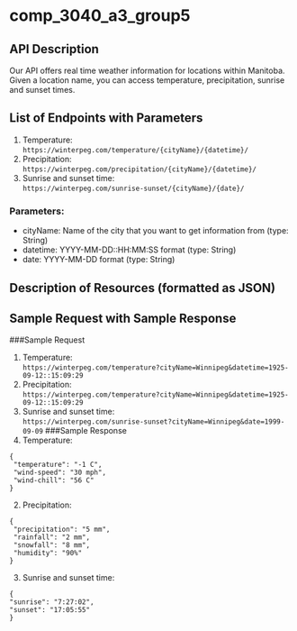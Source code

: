 # comp_3040_a3_group5

## API Description  
Our API offers real time weather information for locations within Manitoba. Given a location name, you can access temperature, precipitation, sunrise and sunset times.

## List of Endpoints with Parameters  
 1. Temperature:  
 ```https://winterpeg.com/temperature/{cityName}/{datetime}/```
 2. Precipitation:  
 ```https://winterpeg.com/precipitation/{cityName}/{datetime}/```
 3.  Sunrise and sunset time:  
 ```https://winterpeg.com/sunrise-sunset/{cityName}/{date}/```
 ### Parameters:
  - cityName: Name of the city that you want to get information from (type: String)
  - datetime: YYYY-MM-DD::HH:MM:SS format (type: String)
  - date: YYYY-MM-DD format (type: String)
## Description of Resources (formatted as JSON)  

## Sample Request with Sample Response  
###Sample Request
1. Temperature:  
 ```https://winterpeg.com/temperature?cityName=Winnipeg&datetime=1925-09-12::15:09:29```
2. Precipitation:  
 ```https://winterpeg.com/temperature?cityName=Winnipeg&datetime=1925-09-12::15:09:29```
3.  Sunrise and sunset time:  
 ```https://winterpeg.com/sunrise-sunset?cityName=Winnipeg&date=1999-09-09```
###Sample Response
1. Temperature:
```
{
 "temperature": "-1 C",
 "wind-speed": "30 mph",
 "wind-chill": "56 C"
}
```
2. Precipitation:
```
{
 "precipitation": "5 mm",
 "rainfall": "2 mm",
 "snowfall": "8 mm",
 "humidity": "90%"
}
```
3. Sunrise and sunset time:
```
{
"sunrise": "7:27:02",
"sunset": "17:05:55"
}
```
